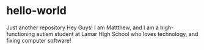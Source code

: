 # hello-world
Just another repository
Hey Guys!
I am Mattthew, and I am a high-functioning autism student at Lamar High School who loves technology, and fixing computer software!
